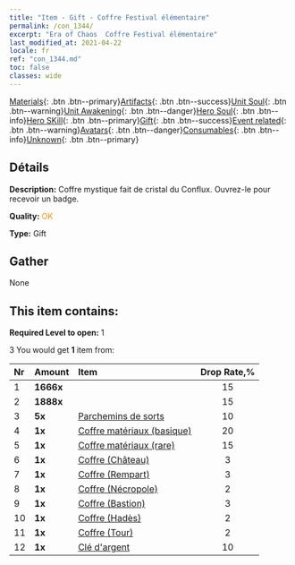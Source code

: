 ```yaml
---
title: "Item - Gift - Coffre Festival élémentaire"
permalink: /con_1344/
excerpt: "Era of Chaos  Coffre Festival élémentaire"
last_modified_at: 2021-04-22
locale: fr
ref: "con_1344.md"
toc: false
classes: wide
---
```

 [Materials](/ItemsFR/){: .btn .btn--primary}[Artifacts](/ItemsFR/Artifacts/){: .btn .btn--success}[Unit Soul](/ItemsFR/UnitSoul/){: .btn .btn--warning}[Unit Awakening](/ItemsFR/UnitAwakening/){: .btn .btn--danger}[Hero Soul](/ItemsFR/HeroSoul/){: .btn .btn--info}[Hero SKill](/ItemsFR/HeroSkill/){: .btn .btn--primary}[Gift](/ItemsFR/Gift/){: .btn .btn--success}[Event related](/ItemsFR/Events/){: .btn .btn--warning}[Avatars](/ItemsFR/Avatars/){: .btn .btn--danger}[Consumables](/ItemsFR/Consumables/){: .btn .btn--info}[Unknown](/ItemsFR/Unknown/){: .btn .btn--primary}

## Détails
 **Description:** Coffre mystique fait de cristal du Conflux. Ouvrez-le pour recevoir un badge.

 **Quality:** <span style="color: #FF8C00">OK</span>

 **Type:** Gift

## Gather

  None

## This item contains:

 **Required Level to open:** 1

 3 You would get **1** item  from:

  | Nr | Amount |     Item    | Drop Rate,% |
  |:---|:-------|:------------|:---------:|
  | 1 |  **1666x** | <i class="fas fa-coins"/> | 15 | 
  | 2 |  **1888x** | <i class="fas fa-coins"/> | 15 | 
  | 3 |  **5x** | [Parchemins de sorts](/fr/Items/con_694/) | 10 | 
  | 4 |  **1x** | [Coffre matériaux (basique)](/fr/Items/con_756/) | 20 | 
  | 5 |  **1x** | [Coffre matériaux (rare)](/fr/Items/con_757/) | 15 | 
  | 6 |  **1x** | [Coffre (Château)](/fr/Items/con_1269/) | 3 | 
  | 7 |  **1x** | [Coffre (Rempart)](/fr/Items/con_1270/) | 3 | 
  | 8 |  **1x** | [Coffre (Nécropole)](/fr/Items/con_1271/) | 2 | 
  | 9 |  **1x** | [Coffre (Bastion)](/fr/Items/con_1272/) | 3 | 
  | 10 |  **1x** | [Coffre (Hadès)](/fr/Items/con_1273/) | 2 | 
  | 11 |  **1x** | [Coffre (Tour)](/fr/Items/con_1274/) | 2 | 
  | 12 |  **1x** | [Clé d'argent](/fr/Items/con_693/) | 10 | 
